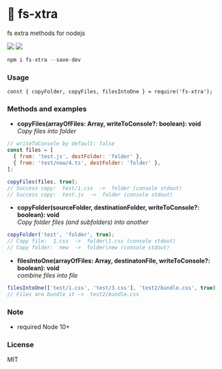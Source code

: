 # 📑 fs-xtra  
fs extra methods for nodejs

![](https://badgen.net/bundlephobia/min/node-rm)  ![](https://badgen.net/npm/v/node-rm)
```js
npm i fs-xtra --save-dev
```

### Usage
```
const { copyFolder, copyFiles, filesIntoOne } = require('fs-xtra');
```

### Methods and examples
- **copyFiles(arrayOfFiles: Array, writeToConsole?: boolean): void**  
*Copy files into folder*
```js
// writeToConsole by default: false
const files = [
  { from: 'test.js', destFolder: 'folder' },
  { from: 'test/new/4.ts', destFolder: 'folder' },
];

copyFiles(files, true);
// Success copy:  test/1.css  ->  folder (console stdout)
// Success copy:  test.js  ->  folder (console stdout)
```

- **copyFolder(sourceFolder, destinationFolder, writeToConsole?: boolean): void**  
*Copy folder files (and subfolders) into another*
```js
copyFolder('test', 'folder', true);
// Copy file:  1.css  ->  folder\1.css (console stdout)
// Copy folder:  new  ->  folder\new (console stdout)
```

- **filesIntoOne(arrayOfFiles: Array<string>, destinatonFile, writeToConsole?: boolean): void**  
*combine files into file*
```js
filesIntoOne(['test/1.css', 'test/3.css'], 'test2/bundle.css', true)
// Files are bundle it ->  test2/bundle.css
```

### Note
- required Node 10+

### License
MIT